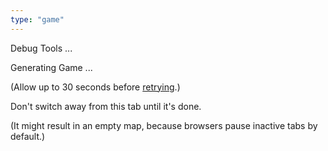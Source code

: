 ```yaml
---
type: "game"
---
```


<div id="debugging-container">
    <div id="debugging">
        <p>Debug Tools ...</p>
    </div>
</div>

<div id="interface-container">
    <div id="interface">
        <p>Generating Game ...</p>
        <p class="interface-reload-message">(Allow up to 30 seconds before <a href="javascript:location.reload();">retrying</a>.)</p>
        <p>Don't switch away from this tab until it's done.</p>
        <p class="interface-reload-message">(It might result in an empty map, because browsers pause inactive tabs by default.)</p>
    </div>
</div>